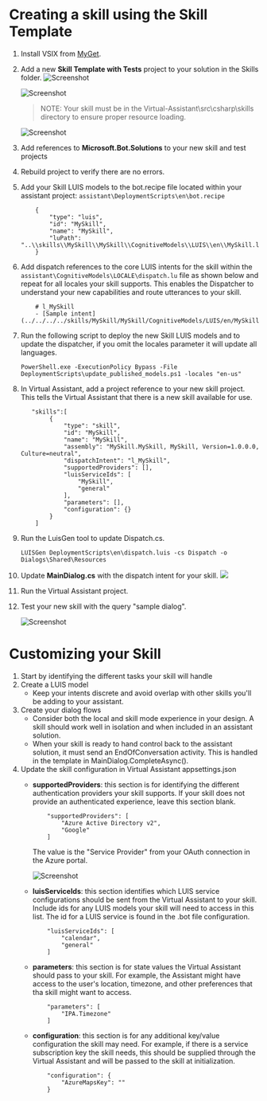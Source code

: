 # Creating a skill using the Skill Template
1. Install VSIX from [MyGet](https://botbuilder.myget.org/gallery/aitemplates).
1. Add a new **Skill Template with Tests** project to your solution in the Skills folder. 
    ![Screenshot](./media/skills_addproject.jpg)

    ![Screenshot](./media/skills_addproject2.jpg)

     > NOTE: Your skill must be in the Virtual-Assistant\src\csharp\skills directory to ensure proper resource loading.

    ![Screenshot](./media/skills_projects.jpg)

1. Add references to **Microsoft.Bot.Solutions** to your new skill and test projects
2. Rebuild project to verify there are no errors.
3. Add your Skill LUIS models to the bot.recipe file located within your assistant project: `assistant\DeploymentScripts\en\bot.recipe`

    ```
        {
            "type": "luis",
            "id": "MySkill",
            "name": "MySkill",
            "luPath": "..\\skills\\MySkill\\MySkill\\CognitiveModels\\LUIS\\en\\MySkill.lu"
        }
    ```

4. Add dispatch references to the core LUIS intents for the skill within the `assistant\CognitiveModels\LOCALE\dispatch.lu` file as shown below and repeat for all locales your skill supports. This enables the Dispatcher to understand your new capabilities and route utterances to your skill.
     
    ```
        # l_MySkill 
        - [Sample intent](../../../../skills/MySkill/MySkill/CognitiveModels/LUIS/en/MySkill.lu#Sample)
    ```
5. Run the following script to deploy the new Skill LUIS models and to update the dispatcher, if you omit the locales parameter it will update all languages.
    ```
    PowerShell.exe -ExecutionPolicy Bypass -File DeploymentScripts\update_published_models.ps1 -locales "en-us"
    ```
6. In Virtual Assistant, add a project reference to your new skill project. This tells the Virtual Assistant that there is a new skill available for use.
    ```
       "skills":[
            {
                "type": "skill",
                "id": "MySkill",
                "name": "MySkill",
                "assembly": "MySkill.MySkill, MySkill, Version=1.0.0.0, Culture=neutral",
                "dispatchIntent": "l_MySkill",
                "supportedProviders": [],
                "luisServiceIds": [
                    "MySkill",
                    "general"
                ],
                "parameters": [],
                "configuration": {}
            }
        ]
    ```
7. Run the LuisGen tool to update Dispatch.cs.
    ```
    LUISGen DeploymentScripts\en\dispatch.luis -cs Dispatch -o Dialogs\Shared\Resources 
    ```
8. Update **MainDialog.cs** with the dispatch intent for your skill.
    ![](./media/skills_maindialogupdate.jpg)

9.  Run the Virtual Assistant project.
10. Test your new skill with the query "sample dialog".

    ![Screenshot](./media/skills_testnewskill.jpg)

# Customizing your Skill
1. Start by identifying the different tasks your skill will handle
1. Create a LUIS model
    - Keep your intents discrete and avoid overlap with other skills you'll be adding to your assistant.
1. Create your dialog flows
    - Consider both the local and skill mode experience in your design. A skill should work well in isolation and when included in an assistant solution. 
    - When your skill is ready to hand control back to the assistant solution, it must send an EndOfConversation activity. This is handled in the template in MainDialog.CompleteAsync(). 
1. Update the skill configuration in Virtual Assistant appsettings.json
    - **supportedProviders**: this section is for identifying the different authentication providers your skill supports. If your skill does not provide an authenticated experience, leave this section blank.

        ```
            "supportedProviders": [
                "Azure Active Directory v2",
                "Google"
            ]
        ```
        The value is the "Service Provider" from your OAuth connection in the Azure portal.

        ![Screenshot](./media/skills_oauthprovider.jpg)

    - **luisServiceIds**: this section identifies which LUIS service configurations should be sent from the Virtual Assistant to your skill. Include ids for any LUIS models your skill will need to access in this list. The id for a LUIS service is found in the .bot file configuration.
        ```
            "luisServiceIds": [
                "calendar",
                "general"
            ]
        ```
    - **parameters**: this section is for state values the Virtual Assistant should pass to your skill. For example, the Assistant might have access to the user's location, timezone, and other preferences that tha skill might want to access.
        ```
            "parameters": [
                "IPA.Timezone"
            ]
        ```
    - **configuration**: this section is for any additional key/value configuration the skill may need. For example, if there is a service subscription key the skill needs, this should be supplied through the Virtual Assistant and will be passed to the skill at initialization.
        ```
            "configuration": {
                "AzureMapsKey": ""
            }
        ```
